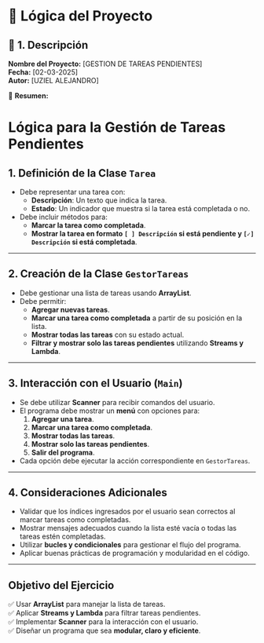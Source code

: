 # 🧠 **Lógica del Proyecto**  

## 📌 1. Descripción  
**Nombre del Proyecto:** [GESTION DE TAREAS PENDIENTES]  
**Fecha:** [02-03-2025]  
**Autor:** [UZIEL ALEJANDRO]  

📢 **Resumen:**  
# Lógica para la Gestión de Tareas Pendientes

## 1. Definición de la Clase `Tarea`
- Debe representar una tarea con:
  - **Descripción**: Un texto que indica la tarea.
  - **Estado**: Un indicador que muestra si la tarea está completada o no.
- Debe incluir métodos para:
  - **Marcar la tarea como completada**.
  - **Mostrar la tarea en formato `[ ] Descripción` si está pendiente y `[✓] Descripción` si está completada**.

---

## 2. Creación de la Clase `GestorTareas`
- Debe gestionar una lista de tareas usando **ArrayList**.
- Debe permitir:
  - **Agregar nuevas tareas**.
  - **Marcar una tarea como completada** a partir de su posición en la lista.
  - **Mostrar todas las tareas** con su estado actual.
  - **Filtrar y mostrar solo las tareas pendientes** utilizando **Streams y Lambda**.

---

## 3. Interacción con el Usuario (`Main`)
- Se debe utilizar **Scanner** para recibir comandos del usuario.
- El programa debe mostrar un **menú** con opciones para:
  1. **Agregar una tarea**.
  2. **Marcar una tarea como completada**.
  3. **Mostrar todas las tareas**.
  4. **Mostrar solo las tareas pendientes**.
  5. **Salir del programa**.
- Cada opción debe ejecutar la acción correspondiente en `GestorTareas`.

---

## 4. Consideraciones Adicionales
- Validar que los índices ingresados por el usuario sean correctos al marcar tareas como completadas.
- Mostrar mensajes adecuados cuando la lista esté vacía o todas las tareas estén completadas.
- Utilizar **bucles y condicionales** para gestionar el flujo del programa.
- Aplicar buenas prácticas de programación y modularidad en el código.

---

## **Objetivo del Ejercicio**
✅ Usar **ArrayList** para manejar la lista de tareas.  
✅ Aplicar **Streams y Lambda** para filtrar tareas pendientes.  
✅ Implementar **Scanner** para la interacción con el usuario.  
✅ Diseñar un programa que sea **modular, claro y eficiente**.  



